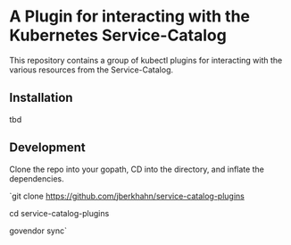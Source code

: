 # A Plugin for interacting with the Kubernetes Service-Catalog

This repository contains a group of kubectl plugins for interacting
with the various resources from the Service-Catalog.

## Installation

tbd

## Development

Clone the repo into your gopath, CD into the directory, and inflate
the dependencies.

`git clone https://github.com/jberkhahn/service-catalog-plugins

cd service-catalog-plugins

govendor sync`

